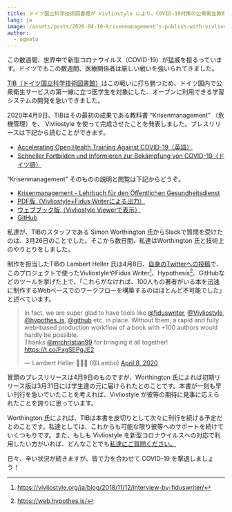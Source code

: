 ```yaml
---
title: ドイツ国立科学技術図書館が Vivliostyle により、COVID-19対策の公衆衛生教科書を出版
lang: ja
image: /assets/posts/2020-04-10-krisenmanagement’s-publish-with-vivliostyle/krisenmanagment.png
author:
  - ogwata
---
```


この数週間、世界中で新型コロナウイルス（COVID-19）が猛威を振るっています。ドイツでもこの数週間、医療関係者は厳しい戦いを強いられてきました。

[TIB（ドイツ国立科学技術図書館）](https://www.tib.eu/en/tib/profile/foundation/)はこの戦いに打ち勝つため、ドイツ国内で公衆衛生サービスの第一線に立つ医学生を対象にした、オープンに利用できる学習システムの開発を急いできました。

2020年4月9日、TIBはその最初の成果である教科書 “Krisenmanagement” （危機管理）を、 Vivliostyle を使って完成させたことを発表しました。プレスリリースは下記から読むことができます。

- [Accelerating Open Health Training Against COVID-19（英語）](https://blogs.tib.eu/wp/tib/2020/04/09/accelerating-open-health-training-against-covid-19/)
- [Schneller Fortbilden und Informieren zur Bekämpfung von COVID-19（ドイツ語）](https://blogs.tib.eu/wp/tib/2020/04/09/schneller-fortbilden-und-informieren-zur-bekaempfung-von-covid-19/)

 “Krisenmanagement” そのものの説明と閲覧は下記からどうぞ。

- [Krisenmanagement - Lehrbuch für den Öffentlichen Gesundheitsdienst](https://akademie-oeffentliches-gesundheitswesen.github.io/krisenmanagment/)
- [PDF版（Vivliostyle+Fidus Writerによる出力）](https://akademie-oeffentliches-gesundheitswesen.github.io/krisenmanagment/pdf/Krisenmanagement-Pre-Release-v1-978-3-9812871-2-7-PDF.pdf)
- [ウェブブック版（Vivliostyle Viewerで表示）](https://akademie-oeffentliches-gesundheitswesen.github.io/krisenmanagment/vivliostyle-viewer-2.0.0-pre.10/viewer/#src=https://akademie-oeffentliches-gesundheitswesen.github.io/krisenmanagment/webbuch/9783981287127KRIv1.xhtml&bookMode=true&renderAllPages=true)
- [GitHub](https://github.com/akademie-oeffentliches-gesundheitswesen/krisenmanagment)

私達が、TIBのスタッフである Simon Worthington 氏からSlackで質問を受けたのは、3月26日のことでした。そこから数日間、私達はWorthington 氏と技術上のやりとりをしました。

制作を担当したTIBの Lambert Heller 氏は4月8日、[自身のTwitterへの投稿](https://twitter.com/Lambo/status/1247862424931315712)で、このプロジェクトで使ったVivliostyleやFidus Writer[^1]、Hypothesis[^2]、GitHubなどのツールを挙げた上で、「これらがなければ、100人もの著者がいる本を迅速に制作するWebベースでのワークフローを構築するのはほとんど不可能でした」と述べています。

[^1]: https://vivliostyle.org/ja/blog/2018/11/12/interview-by-fiduswriter/
[^2]:https://web.hypothes.is/

<blockquote class="twitter-tweet"><p lang="en" dir="ltr">In fact, we are super glad to have tools like <a href="https://twitter.com/fiduswriter?ref_src=twsrc%5Etfw">@fiduswriter</a>, <a href="https://twitter.com/Vivliostyle?ref_src=twsrc%5Etfw">@Vivliostyle</a>, <a href="https://twitter.com/hypothes_is?ref_src=twsrc%5Etfw">@hypothes_is</a>, <a href="https://twitter.com/github?ref_src=twsrc%5Etfw">@github</a> etc. in place. Without them, a rapid and fully web-based production workflow of a book with +100 authors would hardly be possible.<br>Thanks <a href="https://twitter.com/mrchristian99?ref_src=twsrc%5Etfw">@mrchristian99</a> for bringing it all together! <a href="https://t.co/FxgSEPgJE2">https://t.co/FxgSEPgJE2</a></p>&mdash; Lambert Heller 🌈🦄🐶 (@Lambo) <a href="https://twitter.com/Lambo/status/1247862424931315712?ref_src=twsrc%5Etfw">April 8, 2020</a></blockquote>

冒頭のプレスリリースは4月9日のものですが、Worthington 氏によれば初期リリース版は3月31日には学生達の元に届けられたとのことです。本書が一刻も早い刊行を急いでいたことを考えれば、Vivliostyle が彼等の期待に見事に応えられたことを誇りに思っています。

Worthington 氏によれば、TIBは本書を皮切りとして次々に刊行を続ける予定だとのことです。私達としては、これからも可能な限り彼等へのサポートを続けていくつもりです。また、もしも Vivliostyle を新型コロナウイルスへの対応で利用したい方がいれば、どんなことでも[私達にご質問ください。](https://vivliostyle.org/ja/community/)

日々、辛い状況が続きますが、皆で力を合わせて COVID-19 を撃退しましょう！
